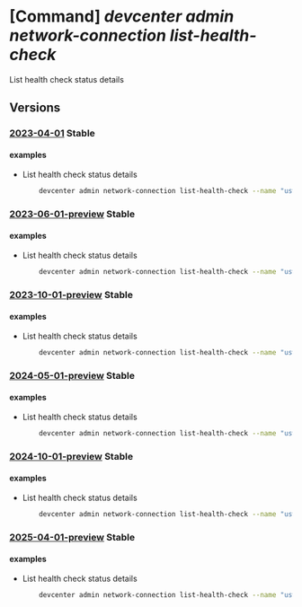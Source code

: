 # [Command] _devcenter admin network-connection list-health-check_

List health check status details

## Versions

### [2023-04-01](/Resources/mgmt-plane/L3N1YnNjcmlwdGlvbnMve30vcmVzb3VyY2Vncm91cHMve30vcHJvdmlkZXJzL21pY3Jvc29mdC5kZXZjZW50ZXIvbmV0d29ya2Nvbm5lY3Rpb25zL3t9L2hlYWx0aGNoZWNrcw==/2023-04-01.xml) **Stable**

<!-- mgmt-plane /subscriptions/{}/resourcegroups/{}/providers/microsoft.devcenter/networkconnections/{}/healthchecks 2023-04-01 -->

#### examples

- List health check status details
    ```bash
        devcenter admin network-connection list-health-check --name "uswest3network" --resource-group "rg1"
    ```

### [2023-06-01-preview](/Resources/mgmt-plane/L3N1YnNjcmlwdGlvbnMve30vcmVzb3VyY2Vncm91cHMve30vcHJvdmlkZXJzL21pY3Jvc29mdC5kZXZjZW50ZXIvbmV0d29ya2Nvbm5lY3Rpb25zL3t9L2hlYWx0aGNoZWNrcw==/2023-06-01-preview.xml) **Stable**

<!-- mgmt-plane /subscriptions/{}/resourcegroups/{}/providers/microsoft.devcenter/networkconnections/{}/healthchecks 2023-06-01-preview -->

#### examples

- List health check status details
    ```bash
        devcenter admin network-connection list-health-check --name "uswest3network" --resource-group "rg1"
    ```

### [2023-10-01-preview](/Resources/mgmt-plane/L3N1YnNjcmlwdGlvbnMve30vcmVzb3VyY2Vncm91cHMve30vcHJvdmlkZXJzL21pY3Jvc29mdC5kZXZjZW50ZXIvbmV0d29ya2Nvbm5lY3Rpb25zL3t9L2hlYWx0aGNoZWNrcw==/2023-10-01-preview.xml) **Stable**

<!-- mgmt-plane /subscriptions/{}/resourcegroups/{}/providers/microsoft.devcenter/networkconnections/{}/healthchecks 2023-10-01-preview -->

#### examples

- List health check status details
    ```bash
        devcenter admin network-connection list-health-check --name "uswest3network" --resource-group "rg1"
    ```

### [2024-05-01-preview](/Resources/mgmt-plane/L3N1YnNjcmlwdGlvbnMve30vcmVzb3VyY2Vncm91cHMve30vcHJvdmlkZXJzL21pY3Jvc29mdC5kZXZjZW50ZXIvbmV0d29ya2Nvbm5lY3Rpb25zL3t9L2hlYWx0aGNoZWNrcw==/2024-05-01-preview.xml) **Stable**

<!-- mgmt-plane /subscriptions/{}/resourcegroups/{}/providers/microsoft.devcenter/networkconnections/{}/healthchecks 2024-05-01-preview -->

#### examples

- List health check status details
    ```bash
        devcenter admin network-connection list-health-check --name "uswest3network" --resource-group "rg1"
    ```

### [2024-10-01-preview](/Resources/mgmt-plane/L3N1YnNjcmlwdGlvbnMve30vcmVzb3VyY2Vncm91cHMve30vcHJvdmlkZXJzL21pY3Jvc29mdC5kZXZjZW50ZXIvbmV0d29ya2Nvbm5lY3Rpb25zL3t9L2hlYWx0aGNoZWNrcw==/2024-10-01-preview.xml) **Stable**

<!-- mgmt-plane /subscriptions/{}/resourcegroups/{}/providers/microsoft.devcenter/networkconnections/{}/healthchecks 2024-10-01-preview -->

#### examples

- List health check status details
    ```bash
        devcenter admin network-connection list-health-check --name "uswest3network" --resource-group "rg1"
    ```

### [2025-04-01-preview](/Resources/mgmt-plane/L3N1YnNjcmlwdGlvbnMve30vcmVzb3VyY2Vncm91cHMve30vcHJvdmlkZXJzL21pY3Jvc29mdC5kZXZjZW50ZXIvbmV0d29ya2Nvbm5lY3Rpb25zL3t9L2hlYWx0aGNoZWNrcw==/2025-04-01-preview.xml) **Stable**

<!-- mgmt-plane /subscriptions/{}/resourcegroups/{}/providers/microsoft.devcenter/networkconnections/{}/healthchecks 2025-04-01-preview -->

#### examples

- List health check status details
    ```bash
        devcenter admin network-connection list-health-check --name "uswest3network" --resource-group "rg1"
    ```
